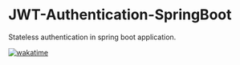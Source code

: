 # JWT-Authentication-SpringBoot
Stateless authentication in spring boot application.

[![wakatime](https://wakatime.com/badge/github/deviknitkkr/Stateless-Authentication-SpringBoot.svg)](https://wakatime.com/badge/github/deviknitkkr/Stateless-Authentication-SpringBoot)
